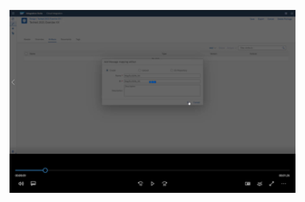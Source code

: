 
[![Create mapping video](/exercises/ex1/images/CI_CreateMapping_Thumbnail.png)](https://video.sap.com/media/t/1_2sco3jfb)

